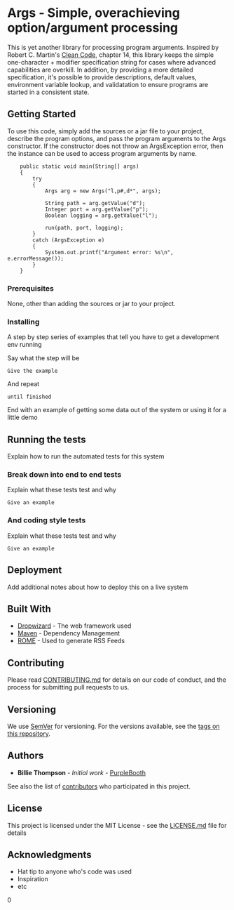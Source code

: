 # Args - Simple, overachieving option/argument processing

This is yet another library for processing program arguments. Inspired by Robert C. Martin's 
[Clean Code](https://www.amazon.com/Clean-Code-Handbook-Software-Craftsmanship/dp/0132350882), 
chapter 14, this library keeps the simple one-character + modifier specification string for cases
where advanced capabilities are overkill. In addition, by providing a more detailed specification,
it's possible to provide descriptions, default values, environment variable lookup, and validatation
to ensure programs are started in a consistent state.


## Getting Started

To use this code, simply add the sources or a jar file to your project, describe the program 
options, and pass the program arguments to the Args constructor. If the constructor does not
throw an ArgsException error, then the instance can be used to access program arguments by
name.

```
	public static void main(String[] args)
	{
		try
		{
			Args arg = new Args("l,p#,d*", args);

			String path = arg.getValue("d");
			Integer port = arg.getValue("p");
			Boolean logging = arg.getValue("l");

			run(path, port, logging);
		}
		catch (ArgsException e)
		{
			System.out.printf("Argument error: %s\n", e.errorMessage());
		}
	}

```

### Prerequisites

None, other than adding the sources or jar to your project.

### Installing

A step by step series of examples that tell you have to get a development env running

Say what the step will be

```
Give the example
```

And repeat

```
until finished
```

End with an example of getting some data out of the system or using it for a little demo

## Running the tests

Explain how to run the automated tests for this system

### Break down into end to end tests

Explain what these tests test and why

```
Give an example
```

### And coding style tests

Explain what these tests test and why

```
Give an example
```

## Deployment

Add additional notes about how to deploy this on a live system

## Built With

* [Dropwizard](http://www.dropwizard.io/1.0.2/docs/) - The web framework used
* [Maven](https://maven.apache.org/) - Dependency Management
* [ROME](https://rometools.github.io/rome/) - Used to generate RSS Feeds

## Contributing

Please read [CONTRIBUTING.md](https://gist.github.com/PurpleBooth/b24679402957c63ec426) for details on our code of conduct, and the process for submitting pull requests to us.

## Versioning

We use [SemVer](http://semver.org/) for versioning. For the versions available, see the [tags on this repository](https://github.com/your/project/tags). 

## Authors

* **Billie Thompson** - *Initial work* - [PurpleBooth](https://github.com/PurpleBooth)

See also the list of [contributors](https://github.com/your/project/contributors) who participated in this project.

## License

This project is licensed under the MIT License - see the [LICENSE.md](LICENSE.md) file for details

## Acknowledgments

* Hat tip to anyone who's code was used
* Inspiration
* etc

0

